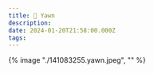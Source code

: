 ```yaml
---
title: 🥱 Yawn
description: 
date: 2024-01-20T21:58:00.000Z
tags: 
---
```

{% image "./141083255.yawn.jpeg", "" %}
